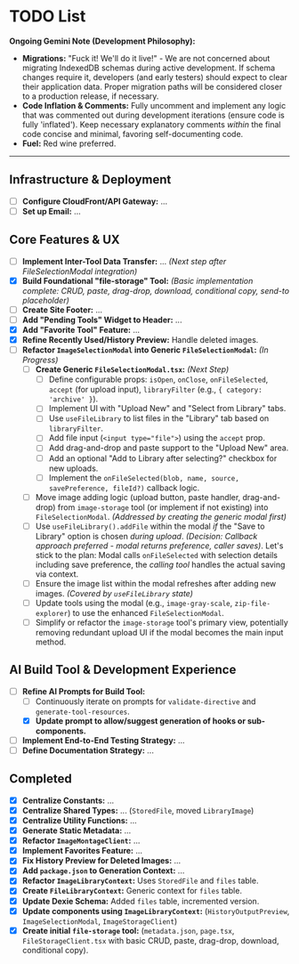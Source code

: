 # TODO List

**Ongoing Gemini Note (Development Philosophy):**
*   **Migrations:** "Fuck it! We'll do it live!" - We are not concerned about migrating IndexedDB schemas during active development. If schema changes require it, developers (and early testers) should expect to clear their application data. Proper migration paths will be considered closer to a production release, if necessary.
*   **Code Inflation & Comments:** Fully uncomment and implement any logic that was commented out during development iterations (ensure code is fully 'inflated'). Keep necessary explanatory comments *within* the final code concise and minimal, favoring self-documenting code.
*   **Fuel:** Red wine preferred.

---

## Infrastructure & Deployment
*   [ ] **Configure CloudFront/API Gateway:** ...
*   [ ] **Set up Email:** ...

## Core Features & UX
*   [ ] **Implement Inter-Tool Data Transfer:** ... *(Next step after FileSelectionModal integration)*
*   [x] **Build Foundational "file-storage" Tool:** *(Basic implementation complete: CRUD, paste, drag-drop, download, conditional copy, send-to placeholder)*
*   [ ] **Create Site Footer:** ...
*   [ ] **Add "Pending Tools" Widget to Header:** ...
*   [x] **Add "Favorite Tool" Feature:** ...
*   [x] **Refine Recently Used/History Preview:** Handle deleted images.
*   [ ] **Refactor `ImageSelectionModal` into Generic `FileSelectionModal`:** *(In Progress)*
    *   [ ] **Create Generic `FileSelectionModal.tsx`:** *(Next Step)*
        *   [ ] Define configurable props: `isOpen`, `onClose`, `onFileSelected`, `accept` (for upload input), `libraryFilter` (e.g., `{ category: 'archive' }`).
        *   [ ] Implement UI with "Upload New" and "Select from Library" tabs.
        *   [ ] Use `useFileLibrary` to list files in the "Library" tab based on `libraryFilter`.
        *   [ ] Add file input (`<input type="file">`) using the `accept` prop.
        *   [ ] Add drag-and-drop and paste support to the "Upload New" area.
        *   [ ] Add an optional "Add to Library after selecting?" checkbox for new uploads.
        *   [ ] Implement the `onFileSelected(blob, name, source, savePreference, fileId?)` callback logic.
    *   [ ] Move image adding logic (upload button, paste handler, drag-and-drop) from `image-storage` tool (or implement if not existing) into `FileSelectionModal`. *(Addressed by creating the generic modal first)*
    *   [ ] Use `useFileLibrary().addFile` within the modal *if* the "Save to Library" option is chosen *during upload*. *(Decision: Callback approach preferred - modal returns preference, caller saves)*. Let's stick to the plan: Modal calls `onFileSelected` with selection details including save preference, the *calling tool* handles the actual saving via context.
    *   [ ] Ensure the image list within the modal refreshes after adding new images. *(Covered by `useFileLibrary` state)*
    *   [ ] Update tools using the modal (e.g., `image-gray-scale`, `zip-file-explorer`) to use the enhanced `FileSelectionModal`.
    *   [ ] Simplify or refactor the `image-storage` tool's primary view, potentially removing redundant upload UI if the modal becomes the main input method.

## AI Build Tool & Development Experience
*   [ ] **Refine AI Prompts for Build Tool:**
    *   [ ] Continuously iterate on prompts for `validate-directive` and `generate-tool-resources`.
    *   [x] **Update prompt to allow/suggest generation of hooks or sub-components.**
*   [ ] **Implement End-to-End Testing Strategy:** ...
*   [ ] **Define Documentation Strategy:** ...

## Completed
*   [x] **Centralize Constants:** ...
*   [x] **Centralize Shared Types:** ... (`StoredFile`, moved `LibraryImage`)
*   [x] **Centralize Utility Functions:** ...
*   [x] **Generate Static Metadata:** ...
*   [x] **Refactor `ImageMontageClient`:** ...
*   [x] **Implement Favorites Feature:** ...
*   [x] **Fix History Preview for Deleted Images:** ...
*   [x] **Add `package.json` to Generation Context:** ...
*   [x] **Refactor `ImageLibraryContext`:** Uses `StoredFile` and `files` table.
*   [x] **Create `FileLibraryContext`:** Generic context for `files` table.
*   [x] **Update Dexie Schema:** Added `files` table, incremented version.
*   [x] **Update components using `ImageLibraryContext`:** (`HistoryOutputPreview`, `ImageSelectionModal`, `ImageStorageClient`)
*   [x] **Create initial `file-storage` tool:** (`metadata.json`, `page.tsx`, `FileStorageClient.tsx` with basic CRUD, paste, drag-drop, download, conditional copy).